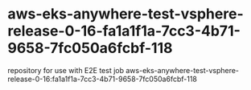 # aws-eks-anywhere-test-vsphere-release-0-16-fa1a1f1a-7cc3-4b71-9658-7fc050a6fcbf-118
repository for use with E2E test job aws-eks-anywhere-test-vsphere-release-0-16:fa1a1f1a-7cc3-4b71-9658-7fc050a6fcbf-118

